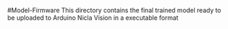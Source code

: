 #Model-Firmware
This directory contains the final trained model ready to be uploaded to Arduino Nicla Vision in a executable format
